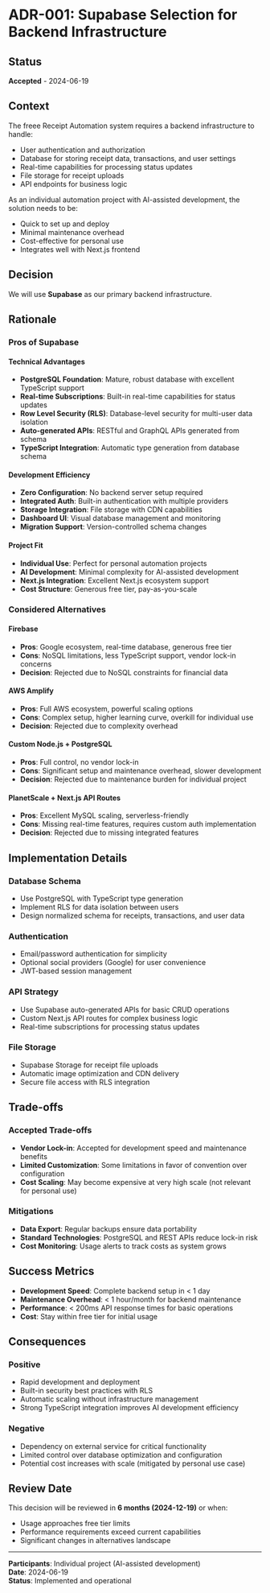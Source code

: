 # ADR-001: Supabase Selection for Backend Infrastructure

## Status

**Accepted** - 2024-06-19

## Context

The freee Receipt Automation system requires a backend infrastructure to handle:

- User authentication and authorization
- Database for storing receipt data, transactions, and user settings
- Real-time capabilities for processing status updates
- File storage for receipt uploads
- API endpoints for business logic

As an individual automation project with AI-assisted development, the solution needs to be:

- Quick to set up and deploy
- Minimal maintenance overhead
- Cost-effective for personal use
- Integrates well with Next.js frontend

## Decision

We will use **Supabase** as our primary backend infrastructure.

## Rationale

### Pros of Supabase

#### Technical Advantages

- **PostgreSQL Foundation**: Mature, robust database with excellent TypeScript support
- **Real-time Subscriptions**: Built-in real-time capabilities for status updates
- **Row Level Security (RLS)**: Database-level security for multi-user data isolation
- **Auto-generated APIs**: RESTful and GraphQL APIs generated from schema
- **TypeScript Integration**: Automatic type generation from database schema

#### Development Efficiency

- **Zero Configuration**: No backend server setup required
- **Integrated Auth**: Built-in authentication with multiple providers
- **Storage Integration**: File storage with CDN capabilities
- **Dashboard UI**: Visual database management and monitoring
- **Migration Support**: Version-controlled schema changes

#### Project Fit

- **Individual Use**: Perfect for personal automation projects
- **AI Development**: Minimal complexity for AI-assisted development
- **Next.js Integration**: Excellent Next.js ecosystem support
- **Cost Structure**: Generous free tier, pay-as-you-scale

### Considered Alternatives

#### Firebase

- **Pros**: Google ecosystem, real-time database, generous free tier
- **Cons**: NoSQL limitations, less TypeScript support, vendor lock-in concerns
- **Decision**: Rejected due to NoSQL constraints for financial data

#### AWS Amplify

- **Pros**: Full AWS ecosystem, powerful scaling options
- **Cons**: Complex setup, higher learning curve, overkill for individual use
- **Decision**: Rejected due to complexity overhead

#### Custom Node.js + PostgreSQL

- **Pros**: Full control, no vendor lock-in
- **Cons**: Significant setup and maintenance overhead, slower development
- **Decision**: Rejected due to maintenance burden for individual project

#### PlanetScale + Next.js API Routes

- **Pros**: Excellent MySQL scaling, serverless-friendly
- **Cons**: Missing real-time features, requires custom auth implementation
- **Decision**: Rejected due to missing integrated features

## Implementation Details

### Database Schema

- Use PostgreSQL with TypeScript type generation
- Implement RLS for data isolation between users
- Design normalized schema for receipts, transactions, and user data

### Authentication

- Email/password authentication for simplicity
- Optional social providers (Google) for user convenience
- JWT-based session management

### API Strategy

- Use Supabase auto-generated APIs for basic CRUD operations
- Custom Next.js API routes for complex business logic
- Real-time subscriptions for processing status updates

### File Storage

- Supabase Storage for receipt file uploads
- Automatic image optimization and CDN delivery
- Secure file access with RLS integration

## Trade-offs

### Accepted Trade-offs

- **Vendor Lock-in**: Accepted for development speed and maintenance benefits
- **Limited Customization**: Some limitations in favor of convention over configuration
- **Cost Scaling**: May become expensive at very high scale (not relevant for personal use)

### Mitigations

- **Data Export**: Regular backups ensure data portability
- **Standard Technologies**: PostgreSQL and REST APIs reduce lock-in risk
- **Cost Monitoring**: Usage alerts to track costs as system grows

## Success Metrics

- **Development Speed**: Complete backend setup in < 1 day
- **Maintenance Overhead**: < 1 hour/month for backend maintenance
- **Performance**: < 200ms API response times for basic operations
- **Cost**: Stay within free tier for initial usage

## Consequences

### Positive

- Rapid development and deployment
- Built-in security best practices with RLS
- Automatic scaling without infrastructure management
- Strong TypeScript integration improves AI development efficiency

### Negative

- Dependency on external service for critical functionality
- Limited control over database optimization and configuration
- Potential cost increases with scale (mitigated by personal use case)

## Review Date

This decision will be reviewed in **6 months (2024-12-19)** or when:

- Usage approaches free tier limits
- Performance requirements exceed current capabilities
- Significant changes in alternatives landscape

---

**Participants**: Individual project (AI-assisted development)  
**Date**: 2024-06-19  
**Status**: Implemented and operational
